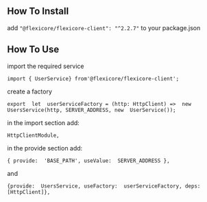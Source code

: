 

## How To Install
add `"@flexicore/flexicore-client": "^2.2.7"` to your package.json

## How To Use
import the required service

    import { UserService} from'@flexicore/flexicore-client';

create a factory

    export  let  userServiceFactory = (http: HttpClient) =>  new  UsersService(http, SERVER_ADDRESS, new  UserService());

in the import section add:

    HttpClientModule,

in the provide section add:

    { provide:  'BASE_PATH', useValue:  SERVER_ADDRESS },
and 

    {provide:  UsersService, useFactory:  userServiceFactory, deps: [HttpClient]},

